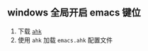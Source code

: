 ## windows 全局开启 emacs 键位

1. 下载 [`ahk`](https://www.autohotkey.com/)
2. 使用 `ahk` 加载 `emacs.ahk` 配置文件
